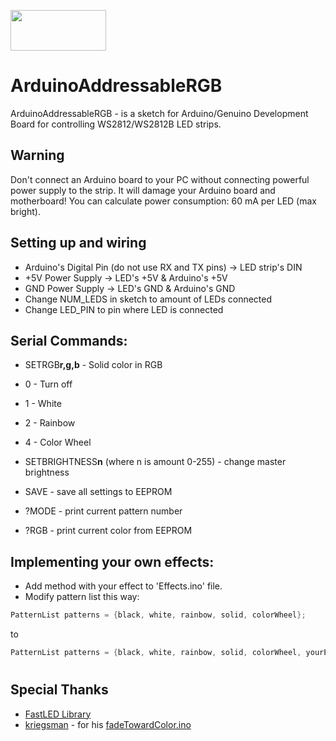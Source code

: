 <a href="arduino.cc"><img width=153 height=65 src="https://www.arduino.cc/en/uploads/Trademark/ArduinoCommunityLogo.png"></a>
# ArduinoAddressableRGB

ArduinoAddressableRGB - is a sketch for Arduino/Genuino Development Board for controlling WS2812/WS2812B LED strips.

## Warning
Don't connect an Arduino board to your PC without connecting powerful power supply to the strip. It will damage your Arduino board and motherboard! You can calculate power consumption: 60 mA per LED (max bright).


## Setting up and wiring 
* Arduino's Digital Pin (do not use RX and TX pins) -> LED strip's DIN
* +5V Power Supply -> LED's +5V & Arduino's +5V
* GND Power Supply -> LED's GND & Arduino's GND
* Change NUM_LEDS in sketch to amount of LEDs connected
* Change LED_PIN to pin where LED is connected



## Serial Commands:

* SETRGB<strong>r,g,b</strong> - Solid color in RGB
* 0 - Turn off
* 1 - White
* 2 - Rainbow
* 4 - Color Wheel

* SETBRIGHTNESS<strong>n</strong> (where n is amount 0-255) - change master brightness
* SAVE - save all settings to EEPROM
* ?MODE - print current pattern number
* ?RGB - print current color from EEPROM

## Implementing your own effects:
* Add method with your effect to 'Effects.ino' file.
* Modify pattern list this way:
```c++
PatternList patterns = {black, white, rainbow, solid, colorWheel};
```
to
```c++
PatternList patterns = {black, white, rainbow, solid, colorWheel, yourEffect};
```
#


## Special Thanks
* [FastLED Library](https://github.com/FastLED/FastLED)
* [kriegsman](https://github.com/kriegsman) - for his [fadeTowardColor.ino](https://gist.github.com/kriegsman/d0a5ed3c8f38c64adcb4837dafb6e690)
